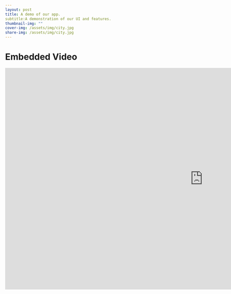 ```yaml
---
layout: post
title: A demo of our app.
subtitle:A demonstration of our UI and features.
thumbnail-img: ""
cover-img: /assets/img/city.jpg
share-img: /assets/img/city.jpg
---
```


# Embedded Video
<iframe width="1280" height="720" src="https://www.youtube.com/embed/QyFcl_Fba-k" title="Getting Started with GitHub Pages" frameborder="0" allow="accelerometer; autoplay; clipboard-write; encrypted-media; gyroscope; picture-in-picture; web-share" allowfullscreen></iframe>
